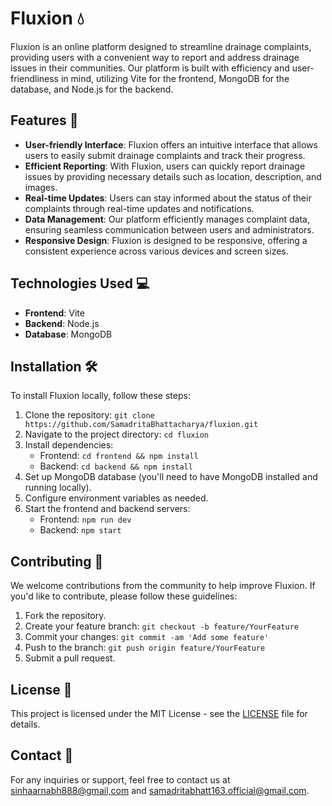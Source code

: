 # Fluxion 💧

Fluxion is an online platform designed to streamline drainage complaints, providing users with a convenient way to report and address drainage issues in their communities. Our platform is built with efficiency and user-friendliness in mind, utilizing Vite for the frontend, MongoDB for the database, and Node.js for the backend.

## Features 🚀

- **User-friendly Interface**: Fluxion offers an intuitive interface that allows users to easily submit drainage complaints and track their progress.
- **Efficient Reporting**: With Fluxion, users can quickly report drainage issues by providing necessary details such as location, description, and images.
- **Real-time Updates**: Users can stay informed about the status of their complaints through real-time updates and notifications.
- **Data Management**: Our platform efficiently manages complaint data, ensuring seamless communication between users and administrators.
- **Responsive Design**: Fluxion is designed to be responsive, offering a consistent experience across various devices and screen sizes.

## Technologies Used 💻

- **Frontend**: Vite
- **Backend**: Node.js
- **Database**: MongoDB

## Installation 🛠️

To install Fluxion locally, follow these steps:

1. Clone the repository: `git clone https://github.com/SamadritaBhattacharya/fluxion.git`
2. Navigate to the project directory: `cd fluxion`
3. Install dependencies:
   - Frontend: `cd frontend && npm install`
   - Backend: `cd backend && npm install`
4. Set up MongoDB database (you'll need to have MongoDB installed and running locally).
5. Configure environment variables as needed.
6. Start the frontend and backend servers:
   - Frontend: `npm run dev`
   - Backend: `npm start`

## Contributing 🤝

We welcome contributions from the community to help improve Fluxion. If you'd like to contribute, please follow these guidelines:

1. Fork the repository.
2. Create your feature branch: `git checkout -b feature/YourFeature`
3. Commit your changes: `git commit -am 'Add some feature'`
4. Push to the branch: `git push origin feature/YourFeature`
5. Submit a pull request.

## License 📄

This project is licensed under the MIT License - see the [LICENSE](LICENSE) file for details.

## Contact 📧

For any inquiries or support, feel free to contact us at [sinhaarnabh888@gmail,com](mailto:sinhaarnabh888@gmail.com) and [samadritabhatt163.official@gmail,com](mailto:samadritabhatt163.official@gmail.com).

